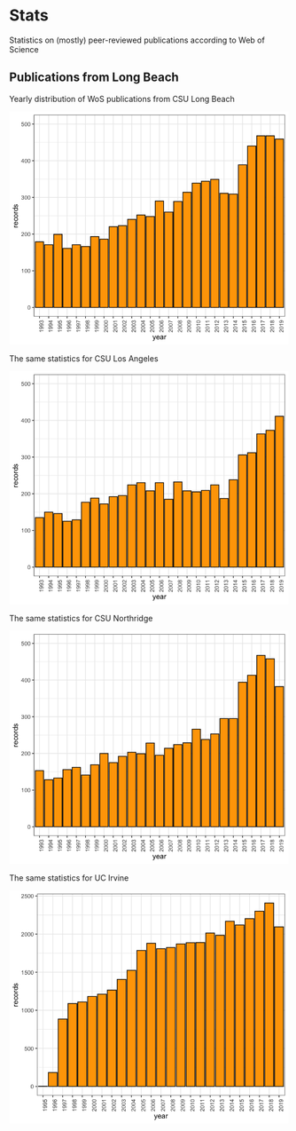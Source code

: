 # Stats
 Statistics on (mostly) peer-reviewed publications according to Web of Science

## Publications from Long Beach

Yearly distribution of WoS publications from CSU Long Beach

![Publications per year for CSU Long Beach](images/CSULB-pubs.png)

The same statistics for CSU Los Angeles

![Publications per year for CSU Los Angeles](images/CSULA-pubs.png)

The same statistics for CSU Northridge

![Publications per year for CSU Northridge](images/CSUNorthridge-pubs.png)

The same statistics for UC Irvine

![Publications per year for UC Irvine](images/UCIrvine-pubs.png)
